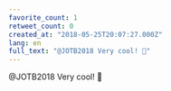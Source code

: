 ```yaml
---
favorite_count: 1
retweet_count: 0
created_at: "2018-05-25T20:07:27.000Z"
lang: en
full_text: "@JOTB2018 Very cool! 🤘"
---
```


@JOTB2018 Very cool! 🤘
